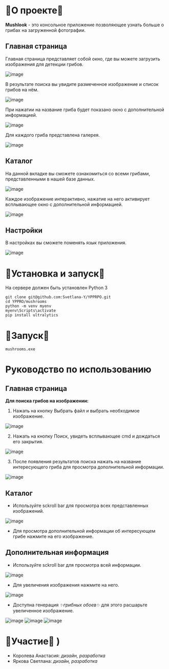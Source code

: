 # 🍄О проекте🍄

**Mushlook** - это  консольное приложение позволяющее узнать больше о грибах на загруженной фотографии.

## Главная страница 
Главная страница представляет собой окно, где вы можете загрузить изображения для детекции грибов.

![image](https://github.com/Svetlana-Y/YPPRPO/assets/82347793/c3d1ae36-d03f-43d8-a918-47c6a990a96c)

В результате поиска вы увидите размеченное изображение и список грибов на нём.

![image](https://github.com/Svetlana-Y/YPPRPO/assets/82347793/90007f31-5340-4d6e-8076-3000ed024c99)

При нажатии на название гриба будет показано окно с дополнительной информацией.

![image](https://github.com/Svetlana-Y/YPPRPO/assets/82347793/246e8993-d6ee-4017-acce-82bacb10a048)

Для каждого гриба представлена галерея.

![image](https://github.com/Svetlana-Y/YPPRPO/assets/82347793/e30f4fea-14fa-4e84-a03a-0c3c5b355991)

## Каталог
На данной вкладке вы сможете ознакомиться со всеми грибами, представленными в нашей базе данных. 

![image](https://github.com/Svetlana-Y/YPPRPO/assets/82347793/be3f46c2-be08-41c6-923c-226fdd94a548)

Каждое изображение интерактивно, нажатие на него активирует всплывающее окно с дополнительной информацией.

![image](https://github.com/Svetlana-Y/YPPRPO/assets/82347793/a6a3af0d-18dc-42e9-b1fc-8e6db1bb2b64)


## Настройки
В настройках вы сможете поменять язык приложения.

![image](https://github.com/Svetlana-Y/YPPRPO/assets/82347793/be450294-343d-46e6-9ee4-d5f228549c4a)


# 🍄Установка и запуск🍄
На сервере должен быть установлен Python 3

```
git clone git@github.com:Svetlana-Y/YPPRPO.git
cd YPPRO/mushrooms
python -m venv myenv
myenv\Scripts\activate
pip install ultralytics
```

# 🍄Запуск🍄
```
mushrooms.exe
```

# Руководство по использованию
## Главная страница
**Для поиска грибов на изображении:**
1. Нажать на кнопку Выбрать файл и выбрать необходимое изображение.

![image](https://github.com/Svetlana-Y/YPPRPO/assets/82347793/5c9a3b76-4d88-43c3-a990-4293faf138dd)

   
2. Нажать на кнопку Поиск, увидеть всплывающее cmd и дождаться его закрытия.

![image](https://github.com/Svetlana-Y/YPPRPO/assets/82347793/ec05ece2-b5d0-4cc8-b86d-a11c913bb50d)

3. После появления результатов поиска нажать на название интересующего гриба для просмотра дополнительной информации.

![image](https://github.com/Svetlana-Y/YPPRPO/assets/82347793/8b70da4b-9e22-46f0-85ea-ebb353a9eea1)


## Каталог
+ Используйте sckroll bar для просмотра всех представленных изображений.

![image](https://github.com/Svetlana-Y/YPPRPO/assets/82347793/24654f46-1c0f-4048-b3a2-c18906bbc4ac)

+ Для просмотра дополнительной информации об интересующем грибе нажмите на его изображение.

## Дополнительная информация
+ Используйте sckroll bar для просмотра всей информации.

![image](https://github.com/Svetlana-Y/YPPRPO/assets/82347793/7368c251-8038-4f46-b78e-057f4b71ab1e)

+ Для увеличения изображения нажмите на него.

![image](https://github.com/Svetlana-Y/YPPRPO/assets/82347793/748fb9fb-9060-4805-aaae-85b181559aab)
  
+ Доступна генерация *✨грибных обоев✨*  для этого расшарьте увеличенное изображение.

![image](https://github.com/Svetlana-Y/YPPRPO/assets/82347793/e441b139-a865-4911-b023-d9fdfd7eee13)
![image](https://github.com/Svetlana-Y/YPPRPO/assets/82347793/8734f8d6-47c1-4116-8053-0a31ab3475e5)
![image](https://github.com/Svetlana-Y/YPPRPO/assets/82347793/d87a75b2-d524-4bdd-b81d-e25e880baff2)

# 🍄Участие🍄 )
+ Королева Анастасия: *дизайн, разработка* 
+ Яркова Светлана: *дизайн, разработка*
